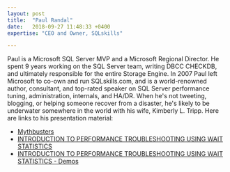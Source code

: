 ```yaml
---
layout: post
title:  "Paul Randal"
date:   2018-09-27 11:48:33 +0400
expertise: "CEO and Owner, SQLskills"

---
```


Paul is a Microsoft SQL Server MVP and a Microsoft Regional Director. He spent 9 years working on the SQL Server team, writing DBCC CHECKDB, and ultimately responsible for the entire Storage Engine. In 2007 Paul left Microsoft to co-own and run SQLskills.com, and is a world-renowned author, consultant, and top-rated speaker on SQL Server performance tuning, administration, internals, and HA/DR. When he's not tweeting, blogging, or helping someone recover from a disaster, he's likely to be underwater somewhere in the world with his wife, Kimberly L. Tripp. 
Here are links to his presentation material:

- [Mythbusters](https://devintxcontent.blob.core.windows.net/showcontent/Speaker%20Presentations%20Spring%202019/Randal-SQL-DBAMythbusters%20(4).pdf)
- [INTRODUCTION TO PERFORMANCE TROUBLESHOOTING USING WAIT STATISTICS](https://devintxcontent.blob.core.windows.net/showcontent/Speaker%20Presentations%20Spring%202019/Randal-SQL-Waits%20(3).pdf)
- [INTRODUCTION TO PERFORMANCE TROUBLESHOOTING USING WAIT STATISTICS - Demos](https://devintxcontent.blob.core.windows.net/showcontent/Speaker%20Presentations%20Spring%202019/Randal-SQL-Waits-Demos%20(1).zip)
